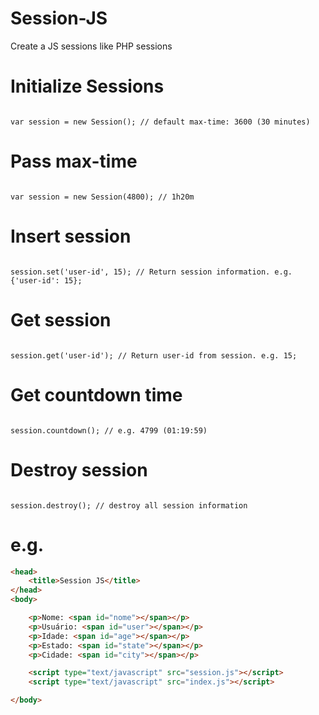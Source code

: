 # Session-JS
Create a JS sessions like PHP sessions

# Initialize Sessions
<code>
var session = new Session(); // default max-time: 3600 (30 minutes)
</code>

# Pass max-time
<code>
var session = new Session(4800); // 1h20m
</code>

# Insert session
<code>
session.set('user-id', 15); // Return session information. e.g. {'user-id': 15};
</code>

# Get session
<code>
session.get('user-id'); // Return user-id from session. e.g. 15;
</code>

# Get countdown time
<code>
session.countdown(); // e.g. 4799 (01:19:59)
</code>

# Destroy session
<code>
session.destroy(); // destroy all session information
</code>

# e.g.

```html
<head>
    <title>Session JS</title>
</head>
<body>

    <p>Nome: <span id="nome"></span></p>
    <p>Usuário: <span id="user"></span></p>
    <p>Idade: <span id="age"></span></p>
    <p>Estado: <span id="state"></span></p>
    <p>Cidade: <span id="city"></span></p>

    <script type="text/javascript" src="session.js"></script>
    <script type="text/javascript" src="index.js"></script>

</body>
```


